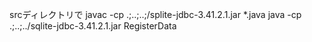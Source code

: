 srcディレクトリで
javac -cp .;..;..;/splite-jdbc-3.41.2.1.jar *.java
java -cp .;..;../sqlite-jdbc-3.41.2.1.jar RegisterData
